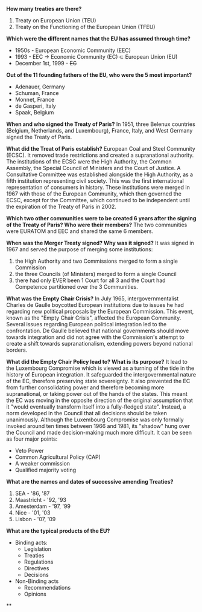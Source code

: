 **How many treaties are there?**
1. Treaty on European Union (TEU)
2. Treaty on the Functioning of the European Union (TFEU)

**Which were the different names that the EU has assumed through time?**
- 1950s - European Economic Community (EEC)
- 1993 - EEC $\rightarrow$ Economic Community (EC) $\subset$ European Union (EU)
- December 1st, 1999 - ~~EC~~

**Out of the 11 founding fathers of the EU, who were the 5 most important?**
- Adenauer, Germany
- Schuman, France
- Monnet, France
- de Gasperi, Italy
- Spaak, Belgium

**When and who signed the Treaty of Paris?**
In 1951, three Belenux countries (Belgium, Netherlands, and Luxembourg), France, Italy, and West Germany signed the Treaty of Paris.

**What did the Treat of Paris establish?**
European Coal and Steel Community (ECSC). It removed trade restrictions and created a supranational authority. The institutions of the ECSC were the High Authority, the Common Assembly, the Special Council of Ministers and the Court of Justice. A Consultative Committee was established alongside the High Authority, as a fifth institution representing civil society. This was the first international representation of consumers in history. These institutions were merged in 1967 with those of the European Community, which then governed the ECSC, except for the Committee, which continued to be independent until the expiration of the Treaty of Paris in 2002.


**Which two other communities were to be created 6 years after the signing of the Treaty of Paris? Who were their members?**
The two communities were EURATOM and EEC and shared the same 6 members.

**When was the Merger Treaty signed? Why was it signed?**
It was signed in 1967 and served the purpose of merging some institutions:
1. the High Authority and two Commissions merged to form a single Commission
2. the three Councils (of Ministers) merged to form a single Council
3. there had only EVER been 1 Court for all 3 and the Court had Competence partitioned over the 3 Communities.

**What was the Empty Chair Crisis?**
In July 1965, intergovernmentalist Charles de Gaulle boycotted European institutions due to issues he had regarding new political proposals by the European Commission. This event, known as the "Empty Chair Crisis", affected the European Community. Several issues regarding European political integration led to the confrontation. De Gaulle believed that national governments should move towards integration and did not agree with the Commission's attempt to create a shift towards supranationalism, extending powers beyond national borders.

**What did the Empty Chair Policy lead to? What is its purpose?**
It lead to the Luxembourg Compromise which is viewed as a turning of the tide in the history of European integration. It safeguarded the intergovernmental nature of the EC, therefore preserving state sovereignty. It also prevented the EC from further consolidating power and therefore becoming more supranational, or taking power out of the hands of the states. This meant the EC was moving in the opposite direction of the original assumption that it "would eventually transform itself into a fully-fledged state". Instead, a norm developed in the Council that all decisions should be taken unanimously. Although the Luxembourg Compromise was only formally invoked around ten times between 1966 and 1981, its "shadow" hung over the Council and made decision-making much more difficult. It can be seen as four major points:
- Veto Power
- Common Agricultural Policy (CAP)
- A weaker commission
- Qualified majority voting

**What are the names and dates of successive amending Treaties?**
1. SEA - '86, '87
2. Maastricht - '92, '93
3. Amesterdam - '97, '99
4. Nice - '01, '03
5. Lisbon - '07, '09

**What are the typical products of the EU?**
- Binding acts:
  - Legislation
  - Treaties
  - Regulations
  - Directives
  - Decisions
- Non-Binding acts
  - Recommendations
  - Opinions

**
